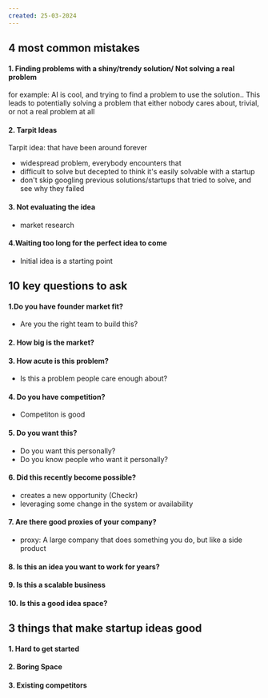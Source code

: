 ```yaml
---
created: 25-03-2024
---
```

## 4 most common mistakes
#### 1. Finding problems with a shiny/trendy solution/ Not solving a real problem
for example: AI is cool, and trying to find a problem to use the solution..
This leads to potentially solving a problem that either nobody cares about, trivial, or not a real problem at all
#### 2. Tarpit Ideas
Tarpit idea: that have been around forever
- widespread problem, everybody encounters that
- difficult to solve but decepted to think it's easily solvable with a startup
- don't skip googling previous solutions/startups that tried to solve, and see why they failed

#### 3. Not evaluating the idea
- market research

#### 4.Waiting too long for the perfect idea to come
- Initial idea is a starting point

## 10 key questions to ask

#### 1.Do you have founder market fit?
   - Are you the right team to build this?
#### 2. How big is the market?

#### 3. How acute is this problem?
- Is this a problem people care enough about?
#### 4. Do you have competition?
- Competiton is good

#### 5. Do you want this?
- Do you want this personally?
- Do you know people who want it personally?

#### 6. Did this recently become possible?
- creates a new  opportunity  (Checkr)
- leveraging some change in the system or availability 
#### 7. Are there good proxies of your company?
- proxy: A large company that does something you do, but like a side product
#### 8. Is this an idea you want to work for years?

#### 9. Is this a scalable business

#### 10. Is this a good idea space?

## 3 things that make startup ideas good

#### 1. Hard to get started
#### 2. Boring Space
#### 3. Existing competitors


